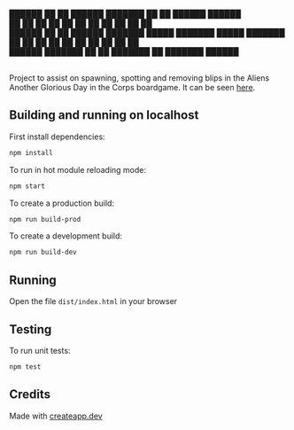 ██████  ██      ██ ██████  ███████       ██   ██ ██████   ██████<br/>
██   ██ ██      ██ ██   ██ ██            ██   ██      ██ ██<br/>
██████  ██      ██ ██████  ███████ █████ ███████  █████  ███████<br/>
██   ██ ██      ██ ██           ██            ██ ██      ██    ██<br/>
██████  ███████ ██ ██      ███████            ██ ███████  ██████<br/>
<br/>

Project to assist on spawning, spotting and removing blips in the
Aliens Another Glorious Day in the Corps boardgame.
It can be seen [here](https://blips.vascorebolo.com/).

## Building and running on localhost

First install dependencies:

```sh
npm install
```

To run in hot module reloading mode:

```sh
npm start
```

To create a production build:

```sh
npm run build-prod
```

To create a development build:

```sh
npm run build-dev
```

## Running

Open the file `dist/index.html` in your browser

## Testing

To run unit tests:

```sh
npm test
```

## Credits

Made with [createapp.dev](https://createapp.dev/)
